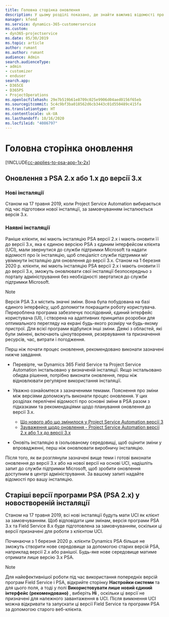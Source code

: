 ```yaml
---
title: Головна сторінка оновлення
description: У цьому розділі показано, де знайти важливі відомості про нові та змінені функції в Dynamics 365 Project Service Automation, а також процес оновлення до найновішої версії.
manager: kfend
ms.service: dynamics-365-customerservice
ms.custom:
- dyn365-projectservice
ms.date: 05/30/2019
ms.topic: article
author: rumant
ms.author: rumant
audience: Admin
search.audienceType:
- admin
- customizer
- enduser
search.app:
- D365CE
- D365PS
- ProjectOperations
ms.openlocfilehash: 29e7b519b61e8709c025e9906d04aed0156f65eb
ms.sourcegitcommit: 5c4c9bf3ba018562d6cb3443c01d550489c415fa
ms.translationtype: HT
ms.contentlocale: uk-UA
ms.lasthandoff: 10/16/2020
ms.locfileid: "4086797"
---
```

# <a name="upgrade-home-page"></a>Головна сторінка оновлення

[!INCLUDE[cc-applies-to-psa-app-1x-2x](../includes/cc-applies-to-psa-app-1x-2x.md)]

## <a name="upgrade-from-psa-version-2x-or-1x-to-version-3x"></a>Оновлення з PSA 2.x або 1.x до версії 3.x

### <a name="new-instances"></a>Нові інсталяції

Станом на 17 травня 2019, коли Project Service Automation вибирається під час підготовки нової інсталяції, за замовчуванням інсталюється версія 3.x.

### <a name="existing-instances"></a>Наявні інсталяції

Раніше клієнти, які мають інсталяцію PSA версії 2.x і мають оновити її до версії 3.x, яка є єдиною версією PSA з єдиним інтерфейсом клієнта (UCI), мали звернутися до служби підтримки Microsoft та надати відомості про їх інсталяцію, щоб спеціаліст служби підтримки міг увімкнути інсталяцію для оновлення до версії 3.x. Станом на 1 березня 2020 р. клієнти, які мають інсталяцію PSA версії 2.x і мають оновити її до версії 3.x, зможуть оновлювати свої інсталяції безпосередньо з порталу адміністрування без необхідності звертатися до служби підтримки Microsoft.  

> [!NOTE]
> Версія PSA 3.x містить значні зміни. Вона була побудована на базі єдиного інтерфейсу, щоб допомогти покращити роботу користувача. Перероблена програма забезпечує послідовний, єдиний інтерфейс користувача (UI), і створена на адаптивних принципах розробки для оптимального перегляду на екрані будь-якого розміру чи будь-якому пристрої. Для всієї програми відбулися інші зміни. Деякі з областей, які були змінені, включають ціноутворення, резервування та призначення ресурсів, час, витрати і погодження.

Перш ніж почати процес оновлення, рекомендовано виконати зазначені нижче завдання.

- Перевірте, чи Dynamics 365 Field Service та Project Service Automation інстальовано у визначеній інсталяції. Якщо інстальовано обидва рішення, потрібно виконати оновлення, перш ніж відновлювати регулярне використання інсталяції.
- Уважно ознайомтеся з зазначеними темами. Пояснення про зміни між версіями допоможуть виконати процес оновлення. У цих розділах перелічені відомості про основні зміни в PSA разом з підказками та рекомендаціями щодо планування оновлення до версії 3.x.

    - [Що нового або що змінилося у Project Service Automation версії 3](whats-new-changed-v3.md)
    - [Зауваження щодо оновлення - Project Service Automation версії 2.x або 1.x до версії 3.x](upgrade-v3.md)

- Оновіть інсталяцію в ізольованому середовищі, щоб оцінити зміни у впровадженні, перш ніж оновлювати виробничу інсталяцію.

Після того, як ви розглянули зазначені вище теми і готові виконати оновлення до версії 3.x або на нової версії на основі UCI, надішліть запит до служби підтримки Microsoft, щоб зробити оновлення доступним в центрі адміністрування. За вашому запиті надайте відомості про вашу інсталяцію.

## <a name="older-versions-of-psa-psa-version-2x-in-a-newly-created-instance"></a>Старіші версії програми PSA (PSA 2.x) у новоствореній інсталяції

Станом на 17 травня 2019, всі нові інсталяції будуть мати UCI як клієнт за замовчуванням. Щоб відповідати цим змінам, версія програми PSA 3.x та Field Service 8.x буде підготовлена за замовчуванням, оскільки ці версії призначені для роботи з клієнтом UCI.

Починаючи з 1 березня 2020 р. клієнти Dynamics PSA більше не зможуть створити нове середовище за допомогою старих версій PSA, наприклад версії 2.x або ранішої. Будь-яке нове середовище матиме отримати лише версію 3.x PSA.

> [!NOTE]
> Для найефективнішої роботи під час використання попередніх версій програм Field Service і PSA, відкрийте сторінку **Настройки системи** та для цього поля, а тоді у полі **Використовувати лише новий єдиний інтерфейс (рекомендовано)** , виберіть **Ні** , оскільки ці версії не призначені для належного завантаження в UCI. Після вимкнення UCI можна відкривати та запускати ці версії Field Service та програми PSA за допомогою старого веб-клієнта. 
